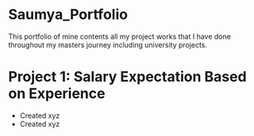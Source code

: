 # Saumya_Portfolio
This portfolio of mine contents all my project works that I have done throughout my masters journey including university projects.


# Project 1: Salary Expectation Based on Experience
* Created xyz
* Created xyz
